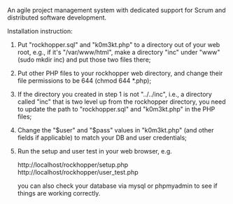 An agile project management system  with dedicated support for Scrum and distributed software development.

Installation instruction:

1. Put "rockhopper.sql" and "k0m3kt.php" to a directory out of your web root, e.g., if it's "/var/www/html", make a directory "inc" under "www" (sudo mkdir inc) and put those two files there;

2. Put other PHP files to your rockhopper web directory, and change their file permissions to be 644 (chmod 644 *.php);

3. If the directory you created in step 1 is not "../../inc", i.e., a directory called "inc" that is two level up from the rockhopper directory, you need to update the path to "rockhopper.sql" and "k0m3kt.php" in the PHP files;

4. Change the "$user" and "$pass" values in "k0m3kt.php" (and other fields if applicable) to match your DB and user credentials; 

5. Run the setup and user test in your web browser, e.g. 

   http://localhost/rockhopper/setup.php
   http://localhost/rockhopper/user_test.php

   you can also check your database via mysql or phpmyadmin to see if things are working correctly.

